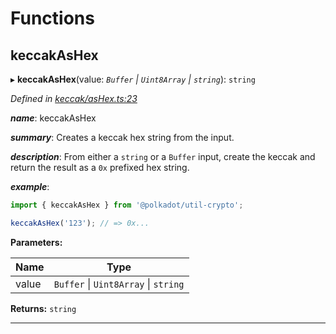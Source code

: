 

# Functions

<a id="keccakashex"></a>

##  keccakAsHex

▸ **keccakAsHex**(value: *`Buffer` \| `Uint8Array` \| `string`*): `string`

*Defined in [keccak/asHex.ts:23](https://github.com/polkadot-js/common/blob/ccc1529/packages/util-crypto/src/keccak/asHex.ts#L23)*

*__name__*: keccakAsHex

*__summary__*: Creates a keccak hex string from the input.

*__description__*: From either a `string` or a `Buffer` input, create the keccak and return the result as a `0x` prefixed hex string.

*__example__*:   

```javascript
import { keccakAsHex } from '@polkadot/util-crypto';

keccakAsHex('123'); // => 0x...
```

**Parameters:**

| Name | Type |
| ------ | ------ |
| value | `Buffer` \| `Uint8Array` \| `string` |

**Returns:** `string`

___

